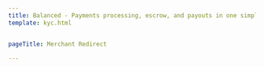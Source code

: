 ```yaml
---
title: Balanced - Payments processing, escrow, and payouts in one simple API | Merchant Redirect Form
template: kyc.html


pageTitle: Merchant Redirect

---
```

